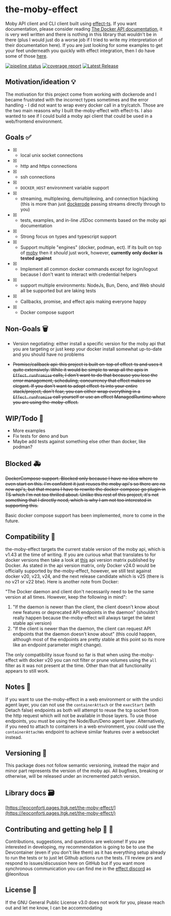 # the-moby-effect

Moby API client and CLI client built using [effect-ts](http://effect.website). If you want documentation, please consider reading [The Docker API documentation](https://docs.docker.com/engine/api/latest), it is very well written and there is nothing in this library that wouldn't be in there (plus I would just do a worse job if I tried to write my interpretation of their documentation here). If you are just looking for some examples to get your feet underneath you quickly with effect integration, then I do have some of those [here](./examples/).

[![pipeline status](https://git.ltgk.net/leoconforti/the-moby-effect/badges/main/pipeline.svg)](https://git.ltgk.net/leoconforti/the-moby-effect/-/commits/main) [![coverage report](https://git.ltgk.net/leoconforti/the-moby-effect/badges/main/coverage.svg?job=build_job)](https://git.ltgk.net/leoconforti/the-moby-effect/-/commits/main) [![Latest Release](https://git.ltgk.net/leoconforti/the-moby-effect/-/badges/release.svg)](https://git.ltgk.net/leoconforti/the-moby-effect/-/releases)

## Motivation/ideation :bulb:

The motivation for this project come from working with dockerode and I became frustrated with the incorrect types sometimes and the error handling - I did not want to wrap every docker call in a try/catch. Those are the two main reasons why I built the-moby-effect with effect-ts. I also wanted to see if I could build a moby api client that could be used in a web/frontend environment.

## Goals :white_check_mark:

- [x] - local unix socket connections
- [x] - http and https connections
- [x] - ssh connections
- [x] - `DOCKER_HOST` environment variable support
- [x] - streaming, multiplexing, demultiplexing, and connection hijacking (this is more than just [dockerode](https://github.com/apocas/dockerode) passing streams directly through to you)
- [x] - tests, examples, and in-line JSDoc comments based on the moby api documentation
- [x] - Strong focus on types and typescript support
- [x] - Support multiple "engines" (docker, podman, ect). If its built on top of [moby](https://github.com/moby/moby) then it _should_ just work, however, __currently only docker is tested against__
- [x] - Implement all common docker commands except for login/logout because I don't want to interact with credential helpers
- [X] - support multiple environments: NodeJs, Bun, Deno, and Web should all be supported but are laking tests
- [X] - Callbacks, promise, and effect apis making everyone happy
- [X] - Docker compose support

## Non-Goals :wastebasket:

- Version negotiating: either install a specific version for the moby api that you are targeting or just keep your docker install somewhat up-to-date and you should have no problems

- ~~Promise/callback api: this project is built on-top of effect-ts and uses it quite extensively. While it would be simple to wrap all the apis in `Effect.runPromise` calls, I don't want to do that because you lose the error management, scheduling, concurrency that effect makes so elegant. If you don't want to adopt effect-ts into your entire stack/project, don't fear, you can either wrap everything in a `Effect.runPromise` call yourself or use an effect ManagedRuntime where you are using the-moby-effect.~~

## WIP/Todo :construction:

- More examples
- Fix tests for deno and bun
- Maybe add tests against something else other than docker, like podman?

## Blocked :ambulance:

~~DockerCompose support. Blocked only because I have no idea where to even start on this. I'm confident it just reuses the moby api's so there are no new api's, but that means I have to rewrite the docker-compose go plugin in TS which I'm not too thrilled about. Unlike this rest of this project, it's not something that I directly need, which is why I am not too interested in supporting this.~~

Basic docker compose support has been implemented, more to come in the future.

## Compatibility :closed_lock_with_key:

the-moby-effect targets the current stable version of the moby api, which is v1.43 at the time of writing. If you are curious what that translates to for docker versions then take a look at [this](https://docs.docker.com/engine/api/#api-version-matrix) api version matrix published by Docker. As stated in the api version matrix, only Docker v24.0 would be officially supported by the-moby-effect, however, we still test against docker v20, v23, v24, and the next release candidate which is v25 (there is no v21 or v22 btw). Here is another note from Docker:

"The Docker daemon and client don't necessarily need to be the same version at all times. However, keep the following in mind":
1. "If the daemon is newer than the client, the client doesn't know about new features or deprecated API endpoints in the daemon" (shouldn't really happen because the-moby-effect will always target the latest stable api version)
2. "If the client is newer than the daemon, the client can request API endpoints that the daemon doesn't know about" (this could happen, although most of the endpoints are pretty stable at this point so its more like an endpoint parameter might change).

The only compatibility issue found so far is that when using the-moby-effect with docker v20 you can not filter or prune volumes using the `all` filter as it was not present at the time. Other than that all functionality appears to still work.

## Notes :memo:

If you want to use the-moby-effect in a web environment or with the undici agent layer, you can not use the `containerAttach` or the `execStart` (with Detach false) endpoints as both will attempt to reuse the tcp socket from the http request which will not be available in those layers. To use those endpoints, you must be using the Node/Bun/Deno agent layer. Alternatively, if you need to attach to containers in a web environment, you could use the `containerAttachWs` endpoint to achieve similar features over a websocket instead.

## Versioning :rotating_light:

This package does not follow semantic versioning, instead the major and minor part represents the version of the moby api. All bugfixes, breaking or otherwise, will be released under an incremented patch version.

## Library docs :card_file_box:

[https://leoconforti.pages.ltgk.net/the-moby-effect/](https://leoconforti.pages.ltgk.net/the-moby-effect/)

## Contributing and getting help :speech_balloon: :beers:

Contributions, suggestions, and questions are welcome! If you are interested in developing, my recommendation is going to be to use the Devcontainer (even if you don't like them) as it has everything setup already to run the tests or to just let Github actions run the tests. I'll review prs and respond to issues/discussion here on GitHub but if you want more synchronous communication you can find me in the [effect discord](https://discord.gg/effect-ts) as @leonitous

## License :page_facing_up:

If the GNU General Public License v3.0 does not work for you, please reach out and let me know, I can be accommodating
